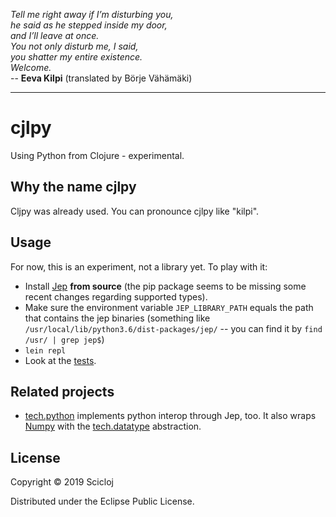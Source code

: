 *Tell me right away if I’m disturbing you,*  
*he said as he stepped inside my door,*  
*and I’ll leave at once.*  
*You not only disturb me, I said,*  
*you shatter my entire existence.*  
*Welcome.*  
 -- **Eeva Kilpi** (translated by Börje Vähämäki)

---

# cjlpy

Using Python from Clojure - experimental.

## Why the name cjlpy

Cljpy was already used. You can pronounce cjlpy like "kilpi".

## Usage

For now, this is an experiment, not a library yet. To play with it:

- Install [Jep](https://github.com/ninia/jep) **from source** (the pip package seems to be missing some recent changes regarding supported types).
- Make sure the environment variable `JEP_LIBRARY_PATH` equals the path that contains the jep binaries (something like `/usr/local/lib/python3.6/dist-packages/jep/` -- you can find it by `find /usr/ | grep jep$`)
- `lein repl`
- Look at the [tests](./test/cjlpy/core_test.clj).

## Related projects

- [tech.python](https://github.com/techascent/tech.python) implements python interop through Jep, too. It also wraps [Numpy](https://www.numpy.org) with the [tech.datatype](https://github.com/techascent/tech.datatype) abstraction.

## License

Copyright © 2019 Scicloj

Distributed under the Eclipse Public License.
